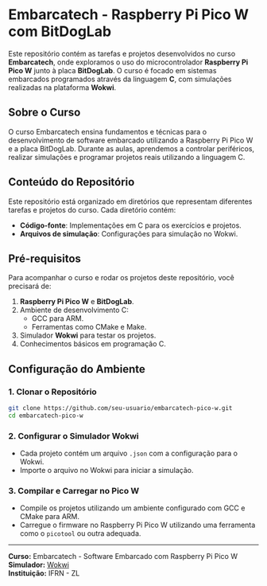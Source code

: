 # Embarcatech - Raspberry Pi Pico W com BitDogLab

Este repositório contém as tarefas e projetos desenvolvidos no curso **Embarcatech**, onde exploramos o uso do microcontrolador **Raspberry Pi Pico W** junto à placa **BitDogLab**. O curso é focado em sistemas embarcados programados através da linguagem **C**, com simulações realizadas na plataforma **Wokwi**.

## Sobre o Curso
O curso Embarcatech ensina fundamentos e técnicas para o desenvolvimento de software embarcado utilizando a Raspberry Pi Pico W e a placa BitDogLab. Durante as aulas, aprendemos a controlar periféricos, realizar simulações e programar projetos reais utilizando a linguagem C.

## Conteúdo do Repositório
Este repositório está organizado em diretórios que representam diferentes tarefas e projetos do curso. Cada diretório contém:

- **Código-fonte**: Implementações em C para os exercícios e projetos.
- **Arquivos de simulação**: Configurações para simulação no Wokwi.

## Pré-requisitos
Para acompanhar o curso e rodar os projetos deste repositório, você precisará de:

1. **Raspberry Pi Pico W** e **BitDogLab**.
2. Ambiente de desenvolvimento C:
   - GCC para ARM.
   - Ferramentas como CMake e Make.
3. Simulador **Wokwi** para testar os projetos.
4. Conhecimentos básicos em programação C.

## Configuração do Ambiente

### 1. Clonar o Repositório
```bash
git clone https://github.com/seu-usuario/embarcatech-pico-w.git
cd embarcatech-pico-w
```

### 2. Configurar o Simulador Wokwi
- Cada projeto contém um arquivo `.json` com a configuração para o Wokwi.
- Importe o arquivo no Wokwi para iniciar a simulação.

### 3. Compilar e Carregar no Pico W
- Compile os projetos utilizando um ambiente configurado com GCC e CMake para ARM.
- Carregue o firmware no Raspberry Pi Pico W utilizando uma ferramenta como o `picotool` ou outra adequada.

---

**Curso:** Embarcatech - Software Embarcado com Raspberry Pi Pico W  
**Simulador:** [Wokwi](https://wokwi.com/)  
**Instituição:** IFRN - ZL